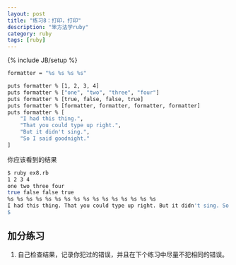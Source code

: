```yaml
---
layout: post
title: "练习8：打印，打印"
description: "笨方法学ruby"
category: ruby
tags: [ruby]
---
```

{% include JB/setup %}

```sh
formatter = "%s %s %s %s"

puts formatter % [1, 2, 3, 4]
puts formatter % ["one", "two", "three", "four"]
puts formatter % [true, false, false, true]
puts formatter % [formatter, formatter, formatter, formatter]
puts formatter % [
    "I had this thing.",
    "That you could type up right.",
    "But it didn't sing.",
    "So I said goodnight."
]
```

你应该看到的结果

```sh
$ ruby ex8.rb
1 2 3 4
one two three four
true false false true
%s %s %s %s %s %s %s %s %s %s %s %s %s %s %s %s
I had this thing. That you could type up right. But it didn't sing. So I said goodnight.
$
```

加分练习
--------

1. 自己检查结果，记录你犯过的错误，并且在下个练习中尽量不犯相同的错误。 

